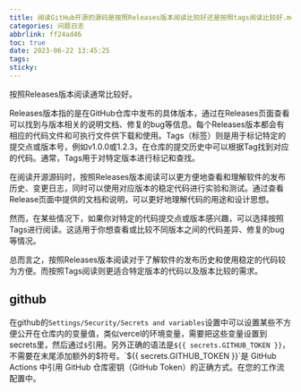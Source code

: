```yaml
---
title: 阅读GitHub开源的源码是按照Releases版本阅读比较好还是按照tags阅读比较好.md
categories: 问题日志
abbrlink: ff24ad46
toc: true
date: 2023-06-22 13:45:25
tags:
sticky:
---
```


按照Releases版本阅读通常比较好。

<!-- more -->

Releases版本指的是在GitHub仓库中发布的具体版本，通过在Releases页面查看可以找到与版本相关的说明文档、修复的bug等信息。每个Releases版本都会有相应的代码文件和可执行文件供下载和使用。Tags（标签）则是用于标记特定的提交点或版本号，例如v1.0.0或1.2.3，在仓库的提交历史中可以根据Tag找到对应的代码。通常，Tags用于对特定版本进行标记和查找。



在阅读开源源码时，按照Releases版本阅读可以更方便地查看和理解软件的发布历史、变更日志，同时可以使用对应版本的稳定代码进行实验和测试。通过查看Release页面中提供的文档和说明，可以更好地理解代码的用途和设计思想。

然而，在某些情况下，如果你对特定的代码提交点或版本感兴趣，可以选择按照Tags进行阅读。这适用于你想查看或比较不同版本之间的代码差异、修复的bug等情况。

总而言之，按照Releases版本阅读对于了解软件的发布历史和使用稳定的代码较为方便。而按照Tags阅读则更适合特定版本的代码以及版本比较的需求。

## github

在github的`Settings/Security/Secrets and variables`设置中可以设置某些不方便公开在仓库内的变量值，类似vercel的环境变量，需要把这些变量设置到secrets里，然后通过`$`引用。另外正确的语法是`${{ secrets.GITHUB_TOKEN }}`，不需要在末尾添加额外的$符号。`${{ secrets.GITHUB_TOKEN }}`是 GitHub Actions 中引用 GitHub 仓库密钥（GitHub Token）的正确方式。在您的工作流配置中。